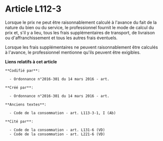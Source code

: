 # Article L112-3

Lorsque le prix ne peut être raisonnablement calculé à l'avance du fait de la nature du bien ou du service, le professionnel
fournit le mode de calcul du prix et, s'il y a lieu, tous les frais supplémentaires de transport, de livraison ou
d'affranchissement et tous les autres frais éventuels.

Lorsque les frais supplémentaires ne peuvent raisonnablement être calculés à l'avance, le professionnel mentionne qu'ils
peuvent être exigibles.

**Liens relatifs à cet article**

	**Codifié par**:

	  - Ordonnance n°2016-301 du 14 mars 2016 - art.

	**Créé par**:

	  - Ordonnance n°2016-301 du 14 mars 2016 - art.

	**Anciens textes**:

	  - Code de la consommation - art. L113-3-1, I (Ab)

	**Cité par**:

	  - Code de la consommation - art. L131-6 (VD)
	  - Code de la consommation - art. L221-6 (VD)
